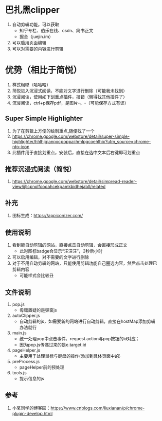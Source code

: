 # 巴扎黑clipper
1. 自动剪辑功能，可以获取
    - 知乎专栏、伯乐在线、csdn、简书正文
    - 掘金（juejin.im）
2. 可以启用页面编辑
3. 可以对需要的内容进行剪辑
# 优势（相比于简悦）
1. 样式粗糙（哈哈哈）
2. 简悦进入沉浸式阅读，不能对文字进行删除（可能我未找到）
1. 沉浸阅读，使用如下划重点插件，报错（懒得找其他插件了）
1. 沉浸阅读，ctrl+p保存pdf，是图片-。-（可能保存方式有误）
## Super Simple Highlighter
1. 为了在剪辑上方便的绘制重点,随便找了一个
2. https://chrome.google.com/webstore/detail/super-simple-highlighter/hhlhjgianpocpoppaiihmlpgcoehlhio?utm_source=chrome-ntp-icon
1. 此插件用于直接划重点，安装后，直接在选中文本后右键即可划重点
## 推荐沉浸式阅读（简悦）
1. https://chrome.google.com/webstore/detail/simpread-reader-view/ijllcpnolfcooahcekpamkbidhejabll/related
## 补充
1. 图标生成：https://appiconizer.com/
## 使用说明
1. 看到能自动剪辑的网站，直接点击自动剪辑，会直接形成正文
    - 此时图标badge会显示“汪汪汪”，3秒后小时
1. 可以启用编辑，对不需要的文字进行删除
2. 对于不用自动剪辑的网站，只能使用剪辑功能自己圈选内容，然后点击处理已剪辑内容
    - 可能样式会比较丑
## 文件说明
1. pop.js
    - 毋庸置疑的是弹窗js
1. autoClipper.js
    - 自动剪辑的js，如需要新的网站进行自动剪辑，直接在hostMap添加剪辑办法就行
1. main.js
    - 统一处理pop中点击事件，request.action与pop按钮的id对应；
    - 因为pop.js传递过来的是e.target.id
1. pageHelper.js
    - 主要用于处理鼠标与键盘的操作(添加到具体页面中的)
1. preProcess.js
    - pageHelper前的预处理
1. tools.js
    - 提示信息的js
## 参考
1. 小茗同学的博客园：https://www.cnblogs.com/liuxianan/p/chrome-plugin-develop.html